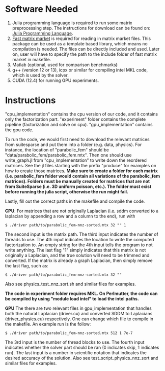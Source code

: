 # Software Needed
1. Julia programming language is required to run some matrix preprocessing step. The instructions for download can be found on: [Julia Programming Language](https://github.com/JuliaLang/julia).
2. [Fast matrix market](https://github.com/alugowski/fast_matrix_market) is required for reading in matrix market files. This package can be used as a template based library, which means no compilation is needed. The files can be directly included and used. Later on, user will have to specify the path to the include folder of fast matrix market in makefile.
3. Matlab (optional, used for comparison benchmarks)
4. g++ (version 12 or 13), icpx or similar for compiling intel MKL code, which is used by the solver.
5. CUDA (12.4) for running GPU experiments.




# Instructions
"cpu_implementation" contains the cpu version of our code, and it contains only the factorization part. "experiment" folder contains the complete pipeline (factorization and solve on cpu). "gpu_implementation" contains the gpu code.


To run the code, we would first need to download the relevant matrices from suitesparse and put them into a folder (e.g. data, physics). For instance, the location of "parabolic_fem" should be "data/parabolic_fem/parabolic_fem.mtx".
Then one should use write_graph.jl from "cpu_implementation" to write down the reordered matrices. See the jl files starting with the prefix "produce" for examples on how to create those matrices.
**Make sure to create a folder for each matrix (i.e. parabolic_fem folder would contain all variations of the parabolic_fem matrices). Folders must be manually created for matrices that are not from SuiteSparse (i.e. 3D uniform poisson, etc.). The folder must exist before running the julia script, otherwise the run might fail.**

Lastly, fill out the correct paths in the makefile and compile the code. 

**CPU**:
For matrices that are not originally Laplacian (i.e. sddm converted to a laplacian by appending a row and a column to the end), run with 
```console
$ ./driver path/to/parabolic_fem-nnz-sorted.mtx 32 "" 1
```
The second input is the matrix path. The third input indicates the number of threads to use. The 4th input indicates the location to write the computed factorization to. An empty string for the 4th input tells the program to not write anything. The last flag "1" simply indicates that this matrix is not originally a Laplacian, and the true solution will need to be trimmed and converted. 
If the matrix is already a graph Laplacian, then simply remove the last flag, such as: 
```console
$ ./driver path/to/parabolic_fem-nnz-sorted.mtx 32 ""
```
Also see physics_test_nnz_sort.sh and similar files for examples.

**The code in experiment folder requires MKL. On Perlmutter, the code can be compiled by using "module load intel" to load the intel paths.**

**GPU**
The there are two relevant files in gpu_implementation that handles both the natural Laplacian (driver.cu) and converted SDDM to Laplacians (driver_physics.cu) respectively. One can change which file to compile in the makefile. An example run is the follow:
```console
$ ./driver path/to/parabolic_fem-nnz-sorted.mtx 512 1 7e-7
```
The 3rd input is the number of thread blocks to use. The fourth input indicates whether the solver part should be ran (0 indicates skip, 1 indicates run). The last input is a number in scientific notation that indicates the desired accuracy of the solution.
Also see test_script_physics_nnz_sort and similar files for examples.

